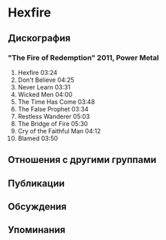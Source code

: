 # Hexfire



## Дискография

### "The Fire of Redemption" 2011, Power Metal

1.	 Hexfire	03:24	 
2.	 Don't Believe	04:25	 
3.	 Never Learn	03:31	 
4.	 Wicked Men	04:00	 
5.	 The Time Has Come	03:48	 
6.	 The False Prophet	03:34	 
7.	 Restless Wanderer	05:03	 
8.	 The Bridge of Fire	05:30	 
9.	 Cry of the Faithful Man	04:12	 
10.	 Blamed	03:50	


## Отношения с другими группами


## Публикации


## Обсуждения


## Упоминания

